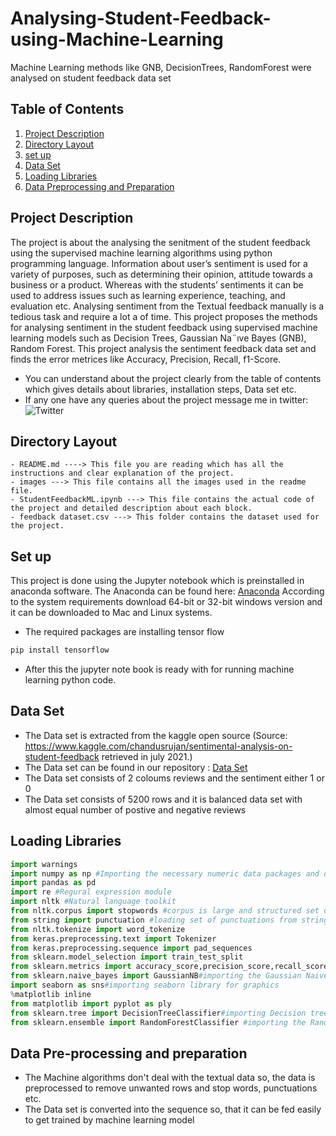 # Analysing-Student-Feedback-using-Machine-Learning
Machine Learning methods like GNB, DecisionTrees, RandomForest were analysed on student feedback data set


## Table of Contents

1. [Project Description](#Project-description)
2. [Directory Layout](#directory-layout)
3. [set up](#set-up)
4. [Data Set](#data-set)
5. [Loading Libraries](#loading-libraries)
6. [Data Preprocessing and Preparation](#Data-Preprocessing-and-preprocessing)

## Project Description

The project is about the analysing the senitment of the student feedback using the supervised machine learning algorithms using python programming language. Information about user’s sentiment is used for a variety of purposes, such as determining their opinion, attitude towards a business or a product. Whereas with the students’ sentiments it can be used to address issues such as learning experience, teaching, and evaluation etc. Analysing sentiment from the Textual feedback manually is a tedious task and require a lot a of time. This project proposes the methods for analysing sentiment in the student feedback using supervised machine learning models such as Decision Trees, Gaussian Na¨ıve Bayes (GNB), Random Forest. This project analysis the sentiment feedback data set and finds the error metrices like Accuracy, Precision, Recall, f1-Score.
- You can understand about the project clearly from the table of contents which gives details about libraries, installation steps, Data set etc.
- If any one have any queries about the project message me in twitter: ![Twitter](https://img.shields.io/twitter/follow/lenin46685519?style=social)

## Directory Layout

```
- README.md ----> This file you are reading which has all the instructions and clear explanation of the project.
- images ---> This file contains all the images used in the readme file.
- StudentFeedbackML.ipynb ---> This file contains the actual code of the project and detailed description about each block.
- feedback dataset.csv ---> This folder contains the dataset used for the project.
```

## Set up

This project is done using the Jupyter notebook which is preinstalled in anaconda software. The Anaconda can be found here: [Anaconda](https://www.anaconda.com/products/individual) According to the system requirements download 64-bit or 32-bit windows version and it can be downloaded to Mac and Linux systems.
- The required packages are installing tensor flow
```py
pip install tensorflow

```
- After this the jupyter note book is ready with for running machine learning python code.

## Data Set
- The Data set is extracted from the kaggle open source 
(Source: https://www.kaggle.com/chandusrujan/sentimental-analysis-on-student-feedback retrieved in july 2021.)
- The Data set can be found in our repository : [Data Set](https://github.com/Raju9936/Analysing-Student-Feedback-using-Machine-Learning/blob/main/feedback%20dataset.csv)
- The Data set consists of 2 coloums reviews and the sentiment either 1 or 0
- The Data set consists of 5200 rows and it is balanced data set with almost equal number of postive and negative reviews

## Loading Libraries 

```py
import warnings
import numpy as np #Importing the necessary numeric data packages and data analysis packages
import pandas as pd
import re #Regural expression module
import nltk #Natural language toolkit
from nltk.corpus import stopwords #corpus is large and structured set of text
from string import punctuation #loading set of punctuations from string library
from nltk.tokenize import word_tokenize
from keras.preprocessing.text import Tokenizer
from keras.preprocessing.sequence import pad_sequences
from sklearn.model_selection import train_test_split
from sklearn.metrics import accuracy_score,precision_score,recall_score,f1_score# importing the error metrices from sklearn library
from sklearn.naive_bayes import GaussianNB#importing the Gaussian Naive bayes algorithm 
import seaborn as sns#importing seaborn library for graphics
%matplotlib inline 
from matplotlib import pyplot as ply
from sklearn.tree import DecisionTreeClassifier#importing Decision tree classifier algorithm
from sklearn.ensemble import RandomForestClassifier #importing the Random forest algorithm 
```

## Data Pre-processing and preparation
- The Machine algorithms don't deal with the textual data so, the data is preprocessed to remove unwanted rows and stop words, punctuations etc.
- The Data set is converted into the sequence so, that it can be fed easily to get trained by machine learning model

